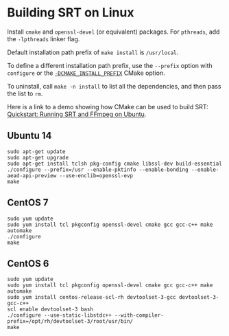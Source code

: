 # Building SRT on Linux

Install `cmake` and `openssl-devel` (or equivalent) packages. For `pthreads`, add
the `-lpthreads` linker flag.

Default installation path prefix of `make install` is `/usr/local`.

To define a different installation path prefix, use the `--prefix` option with `configure`
or the [`-DCMAKE_INSTALL_PREFIX`](https://cmake.org/cmake/help/v3.0/variable/CMAKE_INSTALL_PREFIX.html) CMake option.

To uninstall, call `make -n install` to list all the dependencies, and then pass the list to `rm`.

Here is a link to a demo showing how CMake can be used to build SRT:
[Quickstart: Running SRT and FFmpeg on Ubuntu](https://www.youtube.com/watch?v=XOtUOVhussc&t=5s).

## Ubuntu 14

```shell
sudo apt-get update
sudo apt-get upgrade
sudo apt-get install tclsh pkg-config cmake libssl-dev build-essential
./configure --prefix=/usr --enable-pktinfo --enable-bonding --enable-aead-api-preview --use-enclib=openssl-evp
make
```

## CentOS 7

```shell
sudo yum update
sudo yum install tcl pkgconfig openssl-devel cmake gcc gcc-c++ make automake
./configure
make
```

## CentOS 6

```shell
sudo yum update
sudo yum install tcl pkgconfig openssl-devel cmake gcc gcc-c++ make automake
sudo yum install centos-release-scl-rh devtoolset-3-gcc devtoolset-3-gcc-c++
scl enable devtoolset-3 bash
./configure --use-static-libstdc++ --with-compiler-prefix=/opt/rh/devtoolset-3/root/usr/bin/
make
```
